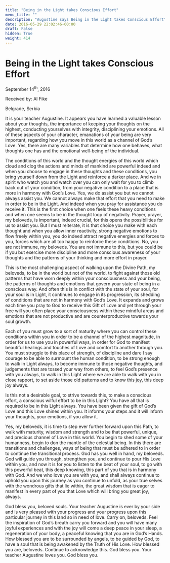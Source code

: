 ```yaml
---
title: "Being in the Light takes Conscious Effort"
menu_title: ""
description: "Augustine says Being in the Light takes Conscious Effort"
date: 2016-05-29 22:02:46+00:00
draft: False
hidden: True
weight: 414
---
```

# Being in the Light takes Conscious Effort

September 14<sup>th</sup>, 2016

Received by: Al Fike

Belgrade, Serbia


It is your teacher Augustine. It appears you have learned a valuable lesson about your thoughts, the importance of keeping your thoughts on the highest, conducting yourselves with integrity, disciplining your emotions. All of these aspects of your character, emanations of your being are very important, regarding how you move in this world as a channel of God’s Love. Yes, there are many variables that determine how one behaves, what thoughts one has and the emotional well-being of the individual. 

The conditions of this world and the thought energies of this world which cloud and clog the actions and minds of mankind are powerful indeed and when you choose to engage in these thoughts and these conditions, you bring yourself down from the Light and reinforce a darker place. And we in spirit who watch you and watch over you can only wait for you to climb back out of your condition, from your negative condition to a place that is more in harmony with God’s Love. Yes, we do assist you but we cannot always assist you. We cannot always make that effort that you need to make in order to be in the Light. And indeed when you pray for assistance you do receive it. This is the first choice when one feels these heavy conditions and when one seems to be in the thought loop of negativity. Prayer, prayer, my beloveds, is important, indeed crucial, for this opens the possibilities for us to assist you. But I must reiterate, it is that choice you make with each thought and when you allow inner reactivity, strong negative emotions to flow freely within you, you do indeed attract negative energies and forces to you, forces which are all too happy to reinforce these conditions. No, you are not immune, my beloveds. You are not immune to this, but you could be if you but exercise more discipline and more conscious awareness of your thoughts and the patterns of your thinking and more effort in prayer. 

This is the most challenging aspect of walking upon the Divine Path, my beloveds, to be in the world but not of the world, to fight against those old patterns that have worn deeply within your consciousness and your being, the patterns of thoughts and emotions that govern your state of being in a conscious way. And often this is in conflict with the state of your soul, for your soul is in Light, it continues to engage in its progression, its shedding of conditions that are not in harmony with God’s Love. It expands and grows each time you pray to God to receive this Gift of Love and yet through your free will you often place your consciousness within these mindful areas and emotions that are not productive and are counterproductive towards your soul growth. 

Each of you must grow to a sort of maturity where you can control these conditions within you in order to be a channel of the highest magnitude, in order for us to use you in powerful ways, in order for God to manifest beautiful healings and touches of Love and comfort to another through you. You must struggle to this place of strength, of discipline and dare I say courage to be able to surmount the human condition, to be strong enough to walk in Light always, to become immune to those negative thoughts, and judgements that are tossed your way from others, to feel God’s presence with you always, to walk in this Light where we are able to walk with you in close rapport, to set aside those old patterns and to know this joy, this deep joy always. 

Is this not a desirable goal, to strive towards this, to make a conscious effort, a conscious wilful effort to be in this Light? You have all that is required to be in this Light always. You have been given the gift of God’s Love and this Love shines within you. It informs your steps and it will inform your thoughts, your emotions, if you allow it. 

Yes, my beloveds, it is time to step ever further forward upon this Path, to walk with maturity, wisdom and strength and to be that powerful, unique, and precious channel of Love in this world. You begin to shed some of your humanness, begin to don the mantle of the celestial being. In this there are transitions and challenges, ways of being that must be adhered to in order to continue the transitional process. God has you well in hand, my beloveds. God will guide you through, strengthen you, and continue to pour His Love within you, and now it is for you to listen to the beat of your soul, to go with this powerful beat, this deep knowing, this part of you that is in harmony with God. And we who love you are with you, and shall always continue to uphold you upon this journey as you continue to unfold, as your true selves with the wondrous gifts that lie within, the great wisdom that is eager to manifest in every part of you that Love which will bring you great joy, always. 

God bless you, beloved souls. Your teacher Augustine is ever by your side and is very pleased with your progress and your progress upon this particular journey in this land so in need of love. Carry on, beloveds. Feel the inspiration of God’s breath carry you forward and you will have many joyful experiences and with the joy will come a deep peace in your sleep, a regeneration of your body, a peaceful knowing that you are in God’s Hands. How blessed you are to be surrounded by angels, to be guided by God, to have a soul that is being awakened by the Truth of His Love. How blessed you are, beloveds. Continue to acknowledge this. God bless you. Your teacher Augustine loves you. God bless you.   

